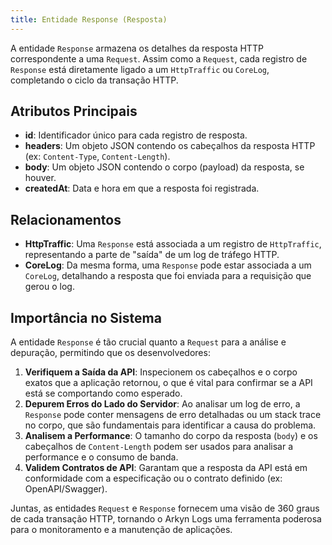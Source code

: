 ```yaml
---
title: Entidade Response (Resposta)
---
```


A entidade `Response` armazena os detalhes da resposta HTTP correspondente a uma `Request`. Assim como a `Request`, cada registro de `Response` está diretamente ligado a um `HttpTraffic` ou `CoreLog`, completando o ciclo da transação HTTP.

## Atributos Principais

- **id**: Identificador único para cada registro de resposta.
- **headers**: Um objeto JSON contendo os cabeçalhos da resposta HTTP (ex: `Content-Type`, `Content-Length`).
- **body**: Um objeto JSON contendo o corpo (payload) da resposta, se houver.
- **createdAt**: Data e hora em que a resposta foi registrada.

## Relacionamentos

- **HttpTraffic**: Uma `Response` está associada a um registro de `HttpTraffic`, representando a parte de "saída" de um log de tráfego HTTP.
- **CoreLog**: Da mesma forma, uma `Response` pode estar associada a um `CoreLog`, detalhando a resposta que foi enviada para a requisição que gerou o log.

## Importância no Sistema

A entidade `Response` é tão crucial quanto a `Request` para a análise e depuração, permitindo que os desenvolvedores:

1.  **Verifiquem a Saída da API**: Inspecionem os cabeçalhos e o corpo exatos que a aplicação retornou, o que é vital para confirmar se a API está se comportando como esperado.
2.  **Depurem Erros do Lado do Servidor**: Ao analisar um log de erro, a `Response` pode conter mensagens de erro detalhadas ou um stack trace no corpo, que são fundamentais para identificar a causa do problema.
3.  **Analisem a Performance**: O tamanho do corpo da resposta (`body`) e os cabeçalhos de `Content-Length` podem ser usados para analisar a performance e o consumo de banda.
4.  **Validem Contratos de API**: Garantam que a resposta da API está em conformidade com a especificação ou o contrato definido (ex: OpenAPI/Swagger).

Juntas, as entidades `Request` e `Response` fornecem uma visão de 360 graus de cada transação HTTP, tornando o Arkyn Logs uma ferramenta poderosa para o monitoramento e a manutenção de aplicações.

